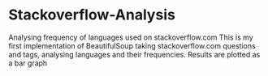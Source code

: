 # Stackoverflow-Analysis
Analysing frequency of languages used on stackoverflow.com
This is my first  implementation of BeautifulSoup taking stackoverflow.com questions and tags, analysing languages and their frequencies.
Results are plotted as a bar graph
